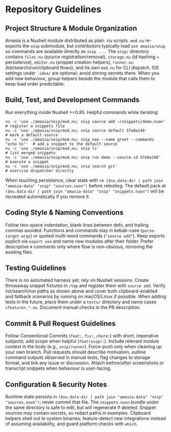 # Repository Guidelines

## Project Structure & Module Organization
Amasia is a Nushell module distributed as plain .nu scripts. `mod.nu` re-exports the `snip` submodule, but contributors typically load `use amasia/snip` so commands are available directly as `snip ...`. The `snip/` directory contains `files.nu` (source registration/removal), `storage.nu` (id hashing + persistence), `editor.nu` (snippet creation helpers), `runner.nu` (list/search/run/clipboard flows), and its own `mod.nu` for CLI dispatch. IDE settings under `.idea/` are optional; avoid storing secrets there. When you add new behaviour, group helpers beside the module that calls them to keep load order predictable.

## Build, Test, and Development Commands
Run everything inside Nushell >=0.85. Helpful commands while iterating:
```
nu -c 'use ./amasia/snip/mod.nu; snip source add ~/snippets/demo.nuon'   # register a snippets file
nu -c 'use ./amasia/snip/mod.nu; snip source default 57e8a148'           # mark a default source
nu -c 'use ./amasia/snip/mod.nu; snip new --name greet --commands "echo hi"'  # add a snippet to the default source
nu -c 'use ./amasia/snip/mod.nu; snip ls'                               # list merged snippets
nu -c 'use ./amasia/snip/mod.nu; snip run demo --source-id 57e8a148'    # execute a snippet
nu -c 'use ./amasia/snip/mod.nu; snip search git'                       # exercise dispatcher directly
```
When touching persistence, clear state with `rm ($nu.data-dir | path join "amasia-data" "snip" "sources.nuon")` before retesting. The default pack at `($nu.data-dir | path join "amasia-data" "snip" "snippets.nuon")` will be recreated automatically if you remove it.

## Coding Style & Naming Conventions
Follow two-space indentation, blank lines between defs, and trailing commas avoided. Functions and commands stay in kebab-case (`parse-target-args`) or quoted multi-word commands (`"source add"`). Keep exports explicit via `export use` and name new modules after their folder. Prefer descriptive `#` comments only where flow is non-obvious, mirroring the existing files.

## Testing Guidelines
There is no automated harness yet; rely on Nushell sessions. Create throwaway snippet fixtures in `/tmp` and register them with `source add`. Verify list/search/run paths as shown above and cover both clipboard-enabled and fallback scenarios by running on macOS/Linux if possible. When adding tests in the future, place them under a `tests/` directory and name cases `<feature>_*.nu`. Document manual checks in the PR description.

## Commit & Pull Request Guidelines
Follow Conventional Commits (`feat:`, `fix:`, `chore:`) with short, imperative subjects; add scope when helpful (`feat(snip):`). Include relevant module context in the body (e.g., `snip/runner`). Force-push only when cleaning up your own branch. Pull requests should describe motivation, outline command outputs observed in manual tests, flag changes to storage format, and link any issue or discussion. Attach before/after screenshots or transcript snippets when behaviour is user-facing.

## Configuration & Security Notes
Runtime state persists in `($nu.data-dir | path join "amasia-data" "snip" "sources.nuon")`; never commit that file. The `snippets.nuon` bundle under the same directory is safe to edit, but will regenerate if deleted. Snippet sources may contain secrets, so redact paths in examples. Clipboard helpers shell out to system binaries; feature-detect new integrations instead of assuming availability, and guard platform checks with `which`.
